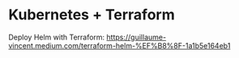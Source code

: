 # Kubernetes + Terraform

Deploy Helm with Terraform: https://guillaume-vincent.medium.com/terraform-helm-%EF%B8%8F-1a1b5e164eb1
